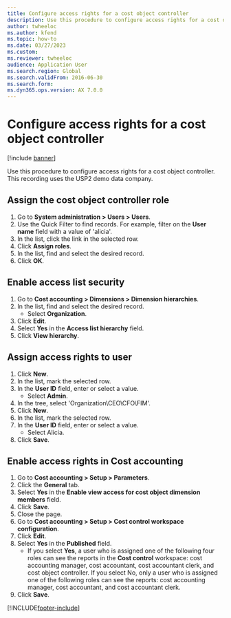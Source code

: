 ```yaml
--- 
title: Configure access rights for a cost object controller
description: Use this procedure to configure access rights for a cost object controller, including procedures for assigning cost object controller roles.
author: twheeloc
ms.author: kfend
ms.topic: how-to
ms.date: 03/27/2023
ms.custom:
ms.reviewer: twheeloc
audience: Application User  
ms.search.region: Global
ms.search.validFrom: 2016-06-30
ms.search.form:
ms.dyn365.ops.version: AX 7.0.0 
---
```


# Configure access rights for a cost object controller

[!include [banner](../../includes/banner.md)]

Use this procedure to configure access rights for a cost object controller. This recording uses the USP2 demo data company.


## Assign the cost object controller role
1. Go to **System administration > Users > Users**.
2. Use the Quick Filter to find records. For example, filter on the **User name** field with a value of 'alicia'.
3. In the list, click the link in the selected row.
4. Click **Assign roles**.
5. In the list, find and select the desired record.
6. Click **OK**.

## Enable access list security
1. Go to **Cost accounting > Dimensions > Dimension hierarchies**.
2. In the list, find and select the desired record.
    * Select **Organization**.  
3. Click **Edit**.
4. Select **Yes** in the **Access list hierarchy** field.
5. Click **View hierarchy**.

## Assign access rights to user
1. Click **New**.
2. In the list, mark the selected row.
3. In the **User ID** field, enter or select a value.
    * Select **Admin**.  
4. In the tree, select 'Organization\CEO\CFO\FIM'.
5. Click **New**.
6. In the list, mark the selected row.
7. In the **User ID** field, enter or select a value.
    * Select Alicia.  
8. Click **Save**.

## Enable access rights in Cost accounting
1. Go to **Cost accounting > Setup > Parameters**.
2. Click the **General** tab.
3. Select **Yes** in the **Enable view access for cost object dimension members** field.
4. Click **Save**.
5. Close the page.
6. Go to **Cost accounting > Setup > Cost control workspace configuration**.
7. Click **Edit**.
8. Select **Yes** in the **Published** field.
    * If you select **Yes**, a user who is assigned one of the following four roles can see the reports in the **Cost control** workspace: cost accounting manager, cost accountant, cost accountant clerk, and cost object controller. If you select No, only a user who is assigned one of the following roles can see the reports: cost accounting manager, cost accountant, and cost accountant clerk.    
9. Click **Save**.



[!INCLUDE[footer-include](../../../includes/footer-banner.md)]
